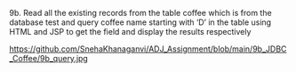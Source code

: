 9b. Read all the existing records from the table coffee which is from the database test and query  coffee name starting with ‘D’ in the table using HTML and JSP to get the field and display the  results respectively

https://github.com/SnehaKhanaganvi/ADJ_Assignment/blob/main/9b_JDBC_Coffee/9b_query.jpg
